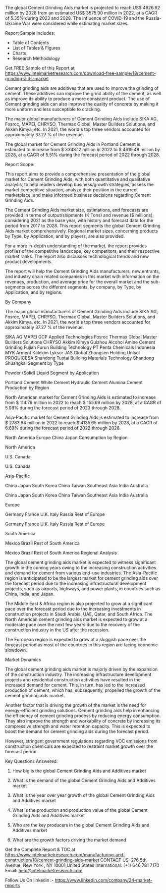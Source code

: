 The global Cement Grinding Aids market is projected to reach US$ 4926.92 million by 2028 from an estimated US$ 3575.90 million in 2022, at a CAGR of 5.35% during 2023 and 2028. The influence of COVID-19 and the Russia-Ukraine War were considered while estimating market sizes.





Report Sample includes:
- Table of Contents
- List of Tables & Figures
- Charts
- Research Methodology

Get FREE Sample of this Report at https://www.intelmarketresearch.com/download-free-sample/18/cement-grinding-aids-market




Cement grinding aids are additives that are used to improve the grinding of cement. These additives can improve the grind ability of the cement, as well as improve its ability to produce a more consistent product. The use of Cement grinding aids can also improve the quality of concrete by making it more uniform and less susceptible to cracking.



The major global manufacturers of Cement Grinding Aids include SIKA AG, Fosroc, MAPEI, CHRYSO, Thermax Global, Master Builders Solutions, and Akkim Kimya, etc. In 2021, the world's top three vendors accounted for approximately 37.27 % of the revenue.



The global market for Cement Grinding Aids in Portland Cement is estimated to increase from $ 3348.12 million in 2022 to $ 4619.48 million by 2028, at a CAGR of 5.51% during the forecast period of 2022 through 2028.

Report Scope:



This report aims to provide a comprehensive presentation of the global market for Cement Grinding Aids, with both quantitative and qualitative analysis, to help readers develop business/growth strategies, assess the market competitive situation, analyze their position in the current marketplace, and make informed business decisions regarding Cement Grinding Aids.



The Cement Grinding Aids market size, estimations, and forecasts are provided in terms of output/shipments (K Tons) and revenue ($ millions), considering 2021 as the base year, with history and forecast data for the period from 2017 to 2028. This report segments the global Cement Grinding Aids market comprehensively. Regional market sizes, concerning products by Type, by Application, and by players, are also provided.



For a more in-depth understanding of the market, the report provides profiles of the competitive landscape, key competitors, and their respective market ranks. The report also discusses technological trends and new product developments.



The report will help the Cement Grinding Aids manufacturers, new entrants, and industry chain related companies in this market with information on the revenues, production, and average price for the overall market and the sub-segments across the different segments, by company, by Type, by Application, and by regions.

By Company



The major global manufacturers of Cement Grinding Aids include SIKA AG, Fosroc, MAPEI, CHRYSO, Thermax Global, Master Builders Solutions, and Akkim Kimya, etc. In 2021, the world's top three vendors accounted for approximately 37.27 % of the revenue.



SIKA AG
MAPEI
GCP Applied Technologies
Fosroc
Thermax Global
Master Builders Solutions
CHRYSO
Akkim Kimya
Guizhou Alcohol Amine Cement Grinding
Fujian Furun Building Technology
PT Penta Chemicals Indonesia
MYK Arment
Kalekim Lyksor
JAS Global
Zhongsen Holding
Unisol
PROQUICESA
Shandong Tuotai Building Materials Technology
Shandong Shuangkai
Segment by Type



Powder (Solid)
Liquid
Segment by Application



Portland Cement
White Cement
Hydraulic Cement
Alumina Cement
Production by Region



North American market for Cement Grinding Aids is estimated to increase from $ 114.79 million in 2022 to reach $ 155.69 million by 2028, at a CAGR of 5.08% during the forecast period of 2023 through 2028.



Asia-Pacific market for Cement Grinding Aids is estimated to increase from $ 2783.84 million in 2022 to reach $ 4135.65 million by 2028, at a CAGR of 6.69% during the forecast period of 2022 through 2028.







North America
Europe
China
Japan
Consumption by Region



North America


U.S.
Canada


U.S.
Canada


Asia-Pacific


China
Japan
South Korea
China Taiwan
Southeast Asia
India
Australia


China
Japan
South Korea
China Taiwan
Southeast Asia
India
Australia


Europe


Germany
France
U.K.
Italy
Russia
Rest of Europe


Germany
France
U.K.
Italy
Russia
Rest of Europe


South America


Mexico
Brazil
Rest of South America


Mexico
Brazil
Rest of South America
Regional Analysis



The global cement grinding aids market is expected to witness significant growth in the coming years owing to the increasing construction activities and demand for cement from various end-use industries. The Asia-Pacific region is anticipated to be the largest market for cement grinding aids over the forecast period due to the increasing infrastructural development projects, such as airports, highways, and power plants, in countries such as China, India, and Japan.



The Middle East & Africa region is also projected to grow at a significant pace over the forecast period due to the increasing investments in construction projects in Saudi Arabia, UAE, Qatar, and South Africa. The North American cement grinding aids market is expected to grow at a moderate pace over the next few years due to the recovery of the construction industry in the US after the recession.



The European region is expected to grow at a sluggish pace over the forecast period as most of the countries in this region are facing economic slowdown.

Market Dynamics



The global cement grinding aids market is majorly driven by the expansion of the construction industry. The increasing infrastructure development projects and residential construction activities have resulted in the increased demand for cement. This, in turn, has led to the increased production of cement, which has, subsequently, propelled the growth of the cement grinding aids market.



Another factor that is driving the growth of the market is the need for energy-efficient grinding solutions. Cement grinding aids help in enhancing the efficiency of cement grinding process by reducing energy consumption. They also improve the strength and workability of concrete by increasing its compressive strength and water retention capacity. This is expected to boost the demand for cement grinding aids during the forecast period.



However, stringent government regulations regarding VOC emissions from construction chemicals are expected to restraint market growth over the forecast period.



Key Questions Answered:



1. How big is the global Cement Grinding Aids and Additives market

2. What is the demand of the global Cement Grinding Aids and Additives market

3. What is the year over year growth of the global Cement Grinding Aids and Additives market

4. What is the production and production value of the global Cement Grinding Aids and Additives market

5. Who are the key producers in the global Cement Grinding Aids and Additives market

6. What are the growth factors driving the market demand

Get the Complete Report & TOC at https://www.intelmarketresearch.com/manufacturing-and-construction/18/cement-grinding-aids-market
CONTACT US:
276 5th Avenue, New York , NY 10001,United States
International: (+1) 646 781 7170
Email: help@intelmarketresearch.com

Follow Us On linkedin :- https://www.linkedin.com/company/24-market-reports

